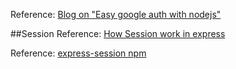 Reference: [Blog on "Easy google auth with nodejs"](https://medium.com/@jackrobertscott/easy-google-auth-with-node-js-99ac40b97f4c)

##Session
Reference: [How Session work in express](https://medium.com/@alysachan830/cookie-and-session-ii-how-session-works-in-express-session-7e08d102deb8)

Reference: [express-session npm](https://www.npmjs.com/package/express-session)